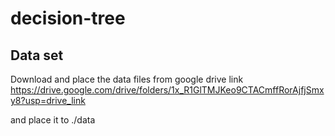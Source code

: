 # decision-tree

## Data set

Download and place the data files from
google drive link
https://drive.google.com/drive/folders/1x_R1GlTMJKeo9CTACmffRorAjfjSmxy8?usp=drive_link

and place it to
./data
